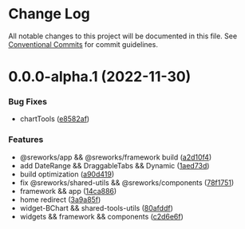 # Change Log

All notable changes to this project will be documented in this file.
See [Conventional Commits](https://conventionalcommits.org) for commit guidelines.

# 0.0.0-alpha.1 (2022-11-30)


### Bug Fixes

* chartTools ([e8582af](https://github.com/alibaba/SREWorks/commit/e8582af8610406b3679314df673ae2535eaaa061))


### Features

* @sreworks/app && @sreworks/framework  build ([a2d10f4](https://github.com/alibaba/SREWorks/commit/a2d10f48df8d32656032fa452c9e9cc074764795))
* add DateRange && DraggableTabs && Dynamic ([1aed73d](https://github.com/alibaba/SREWorks/commit/1aed73d83c942bac9d43a494692aeaed56c2348c))
* build optimization ([a90d419](https://github.com/alibaba/SREWorks/commit/a90d419e06b34c31467c4aded5c84ecd6979449e))
* fix @sreworks/shared-utils && @sreworks/components ([78f1751](https://github.com/alibaba/SREWorks/commit/78f17515cb3944fc880e4053f278a0072012d8fe))
* framework && app ([14ca886](https://github.com/alibaba/SREWorks/commit/14ca88673e5af4fc23e7b28974043dabd4740cc9))
* home redirect ([3a9a85f](https://github.com/alibaba/SREWorks/commit/3a9a85f49a188a9e41683a24c180d258ebdb947d))
* widget-BChart && shared-tools-utils ([80afddf](https://github.com/alibaba/SREWorks/commit/80afddfda434da422204a4e44bb5546b4c7b6c55))
* widgets && framework && components ([c2d6e6f](https://github.com/alibaba/SREWorks/commit/c2d6e6f16de5cfd3aaaf52fbff649acc94d13bd1))
